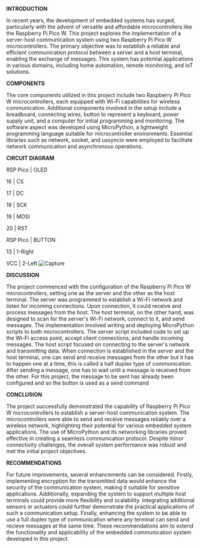 **INTRODUCTION**

In recent years, the development of embedded systems has surged, particularly with the advent of versatile and affordable microcontrollers like the Raspberry Pi Pico W. This project explores the implementation of a server-host communication system using two Raspberry Pi Pico W microcontrollers. The primary objective was to establish a reliable and efficient communication protocol between a server and a host terminal, enabling the exchange of messages. This system has potential applications in various domains, including home automation, remote monitoring, and IoT solutions.

**COMPONENTS**

The core components utilized in this project include two Raspberry Pi Pico W microcontrollers, each equipped with Wi-Fi capabilities for wireless communication. Additional components involved in the setup include a breadboard, connecting wires, button to represent a keyboard, power supply unit, and a computer for initial programming and monitoring. The software aspect was developed using MicroPython, a lightweight programming language suitable for microcontroller environments. Essential libraries such as network, socket, and uasyncio were employed to facilitate network communication and asynchronous operations.

**CIRCUIT DIAGRAM**

RSP Pico  |  OLED

16        |  CS

17        |  DC

18        |  SCK

19        |  MOSI

20        |  RST

RSP Pico  | BUTTON

13        | 1-Right

VCC       | 2-Left
![Capture](https://github.com/Aurah-P/Client-Server-Communication/assets/167772589/d1747a65-bc88-4d95-b286-9027578398ad)

**DISCUSSION**

The project commenced with the configuration of the Raspberry Pi Pico W microcontrollers, setting one as the server and the other as the host terminal. The server was programmed to establish a Wi-Fi network and listen for incoming connections. Upon connection, it could receive and process messages from the host. The host terminal, on the other hand, was designed to scan for the server's Wi-Fi network, connect to it, and send messages.
The implementation involved writing and deploying MicroPython scripts to both microcontrollers. The server script included code to set up the Wi-Fi access point, accept client connections, and handle incoming messages. The host script focused on connecting to the server's network and transmitting data. 
When connection is established in the server and the host terminal, one can send and receive messages from the other but it has to happen one at a time, this is called a half duplex type of communication. After sending a message, one has to wait until a message is received from the other. For this project, the message to be sent has already been configured and so the button is used as a send command

**CONCLUSION**

The project successfully demonstrated the capability of Raspberry Pi Pico W microcontrollers to establish a server-host communication system. The microcontrollers were able to send and receive messages reliably over a wireless network, highlighting their potential for various embedded system applications. The use of MicroPython and its networking libraries proved effective in creating a seamless communication protocol. Despite minor connectivity challenges, the overall system performance was robust and met the initial project objectives.

**RECOMMENDATIONS**

For future improvements, several enhancements can be considered. Firstly, implementing encryption for the transmitted data would enhance the security of the communication system, making it suitable for sensitive applications. Additionally, expanding the system to support multiple host terminals could provide more flexibility and scalability. Integrating additional sensors or actuators could further demonstrate the practical applications of such a communication setup. Finally, enhancing the system to be able to use a full duplex type of communication where any terminal can send and recieve messages at the same time. These recommendations aim to extend the functionality and applicability of the embedded communication system developed in this project.











